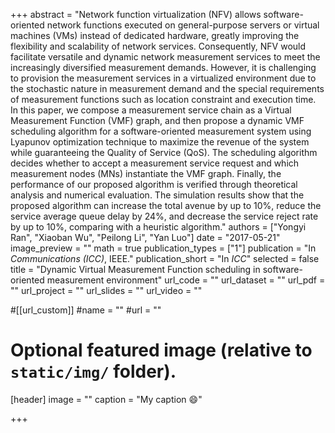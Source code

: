 +++
abstract = "Network function virtualization (NFV) allows software-oriented network functions executed on general-purpose servers or virtual machines (VMs) instead of dedicated hardware, greatly improving the flexibility and scalability of network services. Consequently, NFV would facilitate versatile and dynamic network measurement services to meet the increasingly diversified measurement demands. However, it is challenging to provision the measurement services in a virtualized environment due to the stochastic nature in measurement demand and the special requirements of measurement functions such as location constraint and execution time. In this paper, we compose a measurement service chain as a Virtual Measurement Function (VMF) graph, and then propose a dynamic VMF scheduling algorithm for a software-oriented measurement system using Lyapunov optimization technique to maximize the revenue of the system while guaranteeing the Quality of Service (QoS). The scheduling algorithm decides whether to accept a measurement service request and which measurement nodes (MNs) instantiate the VMF graph. Finally, the performance of our proposed algorithm is verified through theoretical analysis and numerical evaluation. The simulation results show that the proposed algorithm can increase the total avenue by up to 10%, reduce the service average queue delay by 24%, and decrease the service reject rate by up to 10%, comparing with a heuristic algorithm."
authors = ["Yongyi Ran", "Xiaoban Wu", "Peilong Li", "Yan Luo"]
date = "2017-05-21"
image_preview = ""
math = true
publication_types = ["1"]
publication = "In *Communications (ICC)*, IEEE."
publication_short = "In *ICC*"
selected = false
title = "Dynamic Virtual Measurement Function scheduling in software-oriented measurement environment"
url_code = ""
url_dataset = ""
url_pdf = ""
url_project = ""
url_slides = ""
url_video = ""

#[[url_custom]]
#name = ""
#url = ""

# Optional featured image (relative to `static/img/` folder).
[header]
image = ""
caption = "My caption :smile:"

+++



